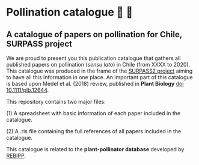 # Pollination catalogue :hibiscus: :honeybee:

## A catalogue of papers on pollination for Chile, SURPASS project

We are proud to present you this publication catalogue that gathers all published papers on pollination (_sensu lato_) in Chile (from XXXX to 2020). This catalogue was produced in the frame of the [SURPASS2 project](https://bee-surpass.org) aiming to have all this information in one place. An important part of this catalogue is based upon Medel et al. (2018) review, published in **Plant Biology** [doi 10.1111/plb.12644](https://doi.org/10.1111/plb.12644).

This repository contains two major files:

(1) A spreadsheet with basic information of each paper included in the catalogue.

(2) A .ris file containing the full references of all papers included in the catalogue.

This catalogue is related to the **plant-pollinator database** developed by [REBIPP](https://www.rebipp.org.br).
